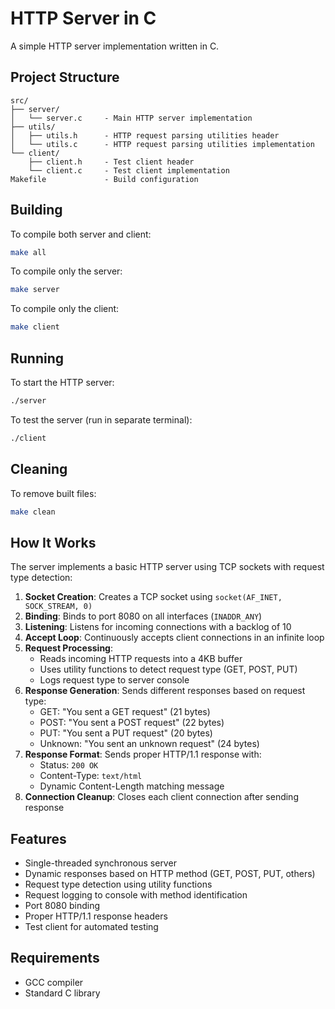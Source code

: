 # HTTP Server in C

A simple HTTP server implementation written in C.



## Project Structure

```
src/
├── server/
│   └── server.c     - Main HTTP server implementation
├── utils/
│   ├── utils.h      - HTTP request parsing utilities header
│   └── utils.c      - HTTP request parsing utilities implementation
└── client/
    ├── client.h     - Test client header
    └── client.c     - Test client implementation
Makefile             - Build configuration
```

## Building

To compile both server and client:

```bash
make all
```

To compile only the server:

```bash
make server
```

To compile only the client:

```bash
make client
```

## Running

To start the HTTP server:

```bash
./server
```

To test the server (run in separate terminal):

```bash
./client
```

## Cleaning

To remove built files:

```bash
make clean
```

## How It Works

The server implements a basic HTTP server using TCP sockets with request type detection:

1. **Socket Creation**: Creates a TCP socket using `socket(AF_INET, SOCK_STREAM, 0)`
2. **Binding**: Binds to port 8080 on all interfaces (`INADDR_ANY`)
3. **Listening**: Listens for incoming connections with a backlog of 10
4. **Accept Loop**: Continuously accepts client connections in an infinite loop
5. **Request Processing**: 
   - Reads incoming HTTP requests into a 4KB buffer
   - Uses utility functions to detect request type (GET, POST, PUT)
   - Logs request type to server console
6. **Response Generation**: Sends different responses based on request type:
   - GET: "You sent a GET request" (21 bytes)
   - POST: "You sent a POST request" (22 bytes)
   - PUT: "You sent a PUT request" (20 bytes)
   - Unknown: "You sent an unknown request" (24 bytes)
7. **Response Format**: Sends proper HTTP/1.1 response with:
   - Status: `200 OK`
   - Content-Type: `text/html`
   - Dynamic Content-Length matching message
8. **Connection Cleanup**: Closes each client connection after sending response

## Features

- Single-threaded synchronous server
- Dynamic responses based on HTTP method (GET, POST, PUT, others)
- Request type detection using utility functions
- Request logging to console with method identification
- Port 8080 binding
- Proper HTTP/1.1 response headers
- Test client for automated testing

## Requirements

- GCC compiler
- Standard C library